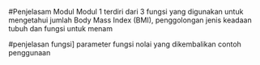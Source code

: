 #Penjelasam Modul
Modul 1 terdiri dari 3 fungsi yang digunakan untuk mengetahui jumlah Body Mass Index (BMI), penggolongan jenis keadaan tubuh dan fungsi untuk menam

#penjelasan fungsi]
parameter fungsi
nolai yang dikembalikan 
contoh penggunaan 